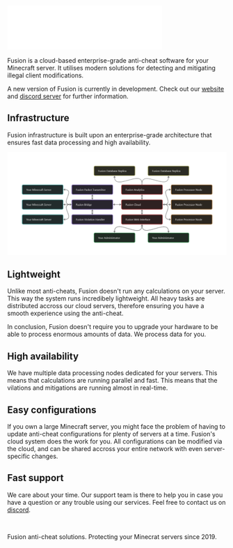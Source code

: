 <img height="100px" src="https://raw.githubusercontent.com/fusion-ac/branding/master/logo.png" alt="Fusion"/>

Fusion is a cloud-based enterprise-grade anti-cheat software for your Minecraft server. It utilises modern solutions for detecting and mitigating illegal client modifications.

A new version of Fusion is currently in development. Check out our [website](https://fusion.ac) and [discord server](https://discord.gg/rNRVEnNFM5) for further information.

## Infrastructure

Fusion infrastructure is built upon an enterprise-grade architecture that ensures fast data processing and high availability.

<img src="../assets/infrastructure.png" alt="Infrastructure"/>

## Lightweight

Unlike most anti-cheats, Fusion doesn't run any calculations on your server. This way the system runs incredibely lightweight. All heavy tasks are distributed accross our cloud servers, therefore ensuring you have a smooth experience using the anti-cheat.

In conclusion, Fusion doesn't require you to upgrade your hardware to be able to process enormous amounts of data. We process data for you.

## High availability

We have multiple data processing nodes dedicated for your servers. This means that calculations are running parallel and fast. This means that the vilations and mitigations are running almost in real-time.

## Easy configurations

If you own a large Minecraft server, you might face the problem of having to update anti-cheat configurations for plenty of servers at a time. Fusion's cloud system does the work for you. All configurations can be modified via the cloud, and can be shared accross your entire network with even server-specific changes.

## Fast support

We care about your time. Our support team is there to help you in case you have a question or any trouble using our services. Feel free to contact us on [discord](https://discord.gg/rNRVEnNFM5).

<br>

Fusion anti-cheat solutions. Protecting your Minecrat servers since 2019.
